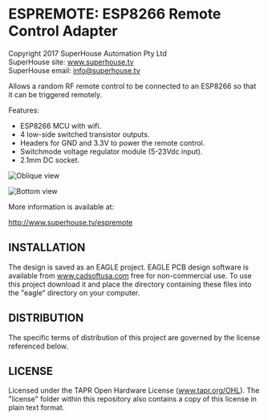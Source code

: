 ESPREMOTE: ESP8266 Remote Control Adapter
=========================================

Copyright 2017 SuperHouse Automation Pty Ltd  
SuperHouse site:  www.superhouse.tv  
SuperHouse email: info@superhouse.tv  

Allows a random RF remote control to be connected to an ESP8266 so
that it can be triggered remotely.

Features:

 * ESP8266 MCU with wifi.
 * 4 low-side switched transistor outputs.
 * Headers for GND and 3.3V to power the remote control.
 * Switchmode voltage regulator module (5-23Vdc input).
 * 2.1mm DC socket.

![Oblique view](https://raw.githubusercontent.com/SuperHouse/ESPREMOTE/master/images/ESPREMOTE-v1_0-oblique.jpg)

![Bottom view](https://raw.githubusercontent.com/SuperHouse/ESPREMOTE/master/images/ESPREMOTE-v1_0-bottom.jpg)

More information is available at:

  http://www.superhouse.tv/espremote


INSTALLATION
------------
The design is saved as an EAGLE project. EAGLE PCB design software is
available from www.cadsoftusa.com free for non-commercial use. To use
this project download it and place the directory containing these files
into the "eagle" directory on your computer.


DISTRIBUTION
------------
The specific terms of distribution of this project are governed by the
license referenced below.


LICENSE
-------
Licensed under the TAPR Open Hardware License (www.tapr.org/OHL).
The "license" folder within this repository also contains a copy of
this license in plain text format.
